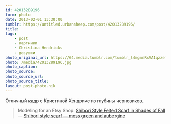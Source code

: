 ```yaml
---
id: 42013289196
form: photo
date: 2013-02-01 13:30:00
tumblr: https://untitled.urbansheep.com/post/42013289196/
title:
tags:
    - post
    - картинки
    - Christina Hendricks
    - девушки
photo_original_url: https://64.media.tumblr.com/tumblr_l4mgmeRxVA1qzzefoo1_1280.jpg
photo: /media/42013289196.jpg
photo_caption: 
photo_source:
photo_source_url:
photo_source_title:
layout: post-photo.njk
---
```


<p><p>Отличный кадр с Кристиной Хендрикс из глубины черновиков.</p>

<blockquote><p>Modeling for an Etsy Shop: <a href="http://www.etsy.com/listing/25198574/shibori-style-felted-scarf-in-shades-of">Shibori Style Felted Scarf in Shades of Fall</a> — <a href="http://www.etsy.com/listing/25197921/shibori-style-scarf-moss-green-and">Shibori style scarf — moss green and aubergine</a></p></blockquote></p>
